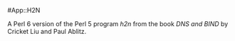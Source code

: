 #App::H2N

A Perl 6 version of the Perl 5 program *h2n* from the book *DNS and
BIND* by Cricket Liu and Paul Ablitz.
